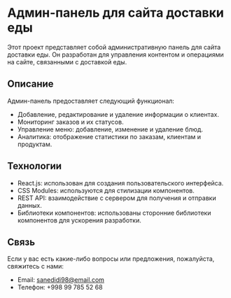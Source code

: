 # Админ-панель для сайта доставки еды

Этот проект представляет собой административную панель для сайта доставки еды. Он разработан для управления контентом и операциями на сайте, связанными с доставкой еды.

## Описание

Админ-панель предоставляет следующий функционал:

- Добавление, редактирование и удаление информации о клиентах.
- Мониторинг заказов и их статусов.
- Управление меню: добавление, изменение и удаление блюд.
- Аналитика: отображение статистики по заказам, клиентам и продуктам.

## Технологии

- React.js: использован для создания пользовательского интерфейса.
- CSS Modules: используются для стилизации компонентов.
- REST API: взаимодействие с сервером для получения и отправки данных.
- Библиотеки компонентов: использованы сторонние библиотеки компонентов для ускорения разработки.

## Связь

Если у вас есть какие-либо вопросы или предложения, пожалуйста, свяжитесь с нами:

- Email: sanedidi98@email.com
- Телефон: +998 99 785 52 68
